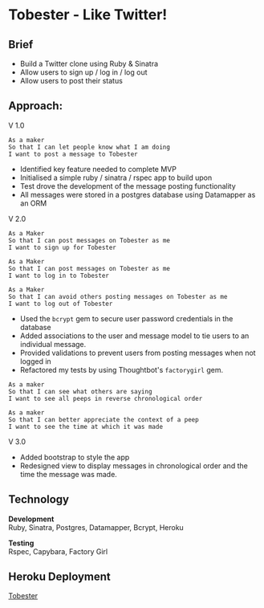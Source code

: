
Tobester - Like Twitter!
=================

Brief
-------
* Build a Twitter clone using Ruby & Sinatra
* Allow users to sign up / log in / log out
* Allow users to post their status

Approach:
-------
V 1.0
```
As a maker
So that I can let people know what I am doing  
I want to post a message to Tobester
```

* Identified key feature needed to complete MVP
* Initialised a simple ruby / sinatra / rspec app to build upon
* Test drove the development of the message posting functionality
* All messages were stored in a postgres database using Datamapper as an ORM

V 2.0
```
As a Maker
So that I can post messages on Tobester as me
I want to sign up for Tobester

As a Maker
So that I can post messages on Tobester as me
I want to log in to Tobester

As a Maker
So that I can avoid others posting messages on Tobester as me
I want to log out of Tobester
```
* Used the `bcrypt` gem to secure user password credentials in the database
* Added associations to the user and message model to tie users to an individual message.
* Provided validations to prevent users from posting messages when not logged in
* Refactored my tests by using Thoughtbot's `factorygirl` gem.

```
As a maker
So that I can see what others are saying  
I want to see all peeps in reverse chronological order

As a maker
So that I can better appreciate the context of a peep
I want to see the time at which it was made
```
V 3.0
* Added bootstrap to style the app
* Redesigned view to display messages in chronological order and the time the message was made.

Technology
------
**Development**   
Ruby, Sinatra, Postgres, Datamapper, Bcrypt, Heroku  

**Testing**  
Rspec, Capybara, Factory Girl

Heroku Deployment
-----------------

[Tobester](https://blooming-springs-1110.herokuapp.com/)
